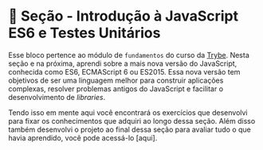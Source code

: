 # :paperclip: Seção - Introdução à JavaScript ES6 e Testes Unitários

Esse bloco pertence ao módulo de `fundamentos` do curso da [Trybe](https://www.betrybe.com/). Nesta seção e na próxima, aprendi sobre a mais nova versão do JavaScript, conhecida como ES6, ECMAScript 6 ou ES2015. Essa nova versão tem objetivos de ser uma linguagem melhor para construir aplicações complexas, resolver problemas antigos do JavaScript e facilitar o desenvolvimento de _libraries_.

Tendo isso em mente aqui você encontrará os exercícios que desenvolvi para fixar os conhecimentos que adquiri ao longo dessa seção. Além disso também desenvolvi o projeto ao final dessa seção para avaliar tudo o que havia aprendido, você pode acessá-lo [aqui].
